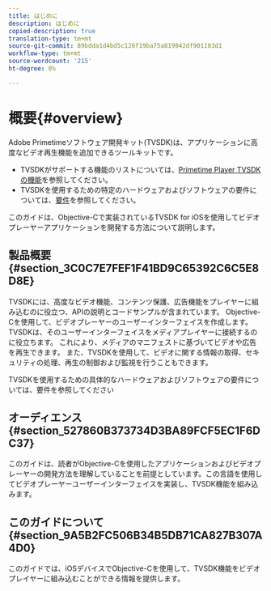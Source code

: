 ```yaml
---
title: はじめに
description: はじめに
copied-description: true
translation-type: tm+mt
source-git-commit: 89bdda1d4bd5c126f19ba75a819942df901183d1
workflow-type: tm+mt
source-wordcount: '215'
ht-degree: 0%

---
```



# 概要{#overview}

Adobe Primetimeソフトウェア開発キット(TVSDK)は、アプリケーションに高度なビデオ再生機能を追加できるツールキットです。

* TVSDKがサポートする機能のリストについては、[Primetime Player TVSDKの機能](../../ios-3x-introduction/ios-3x-overview/ios-3x-overview-of-the-player.md)を参照してください。
* TVSDKを使用するための特定のハードウェアおよびソフトウェアの要件については、[要件](../../ios-3x-introduction/ios-3x-requirements.md)を参照してください。

このガイドは、Objective-Cで実装されているTVSDK for iOSを使用してビデオプレーヤーアプリケーションを開発する方法について説明します。

## 製品概要{#section_3C0C7E7FEF1F41BD9C65392C6C5E8D8E}

TVSDKには、高度なビデオ機能、コンテンツ保護、広告機能をプレイヤーに組み込むのに役立つ、APIの説明とコードサンプルが含まれています。 Objective-Cを使用して、ビデオプレーヤーのユーザーインターフェイスを作成します。 TVSDKは、そのユーザーインターフェイスをメディアプレイヤーに接続するのに役立ちます。 これにより、メディアのマニフェストに基づいてビデオや広告を再生できます。 また、TVSDKを使用して、ビデオに関する情報の取得、セキュリティの処理、再生の制御および監視を行うこともできます。

TVSDKを使用するための具体的なハードウェアおよびソフトウェアの要件については、要件を参照してください

## オーディエンス{#section_527860B373734D3BA89FCF5EC1F6DC37}

このガイドは、読者がObjective-Cを使用したアプリケーションおよびビデオプレーヤーの開発方法を理解していることを前提としています。この言語を使用してビデオプレーヤーユーザーインターフェイスを実装し、TVSDK機能を組み込みます。

## このガイドについて{#section_9A5B2FC506B34B5DB71CA827B307A4D0}

このガイドでは、iOSデバイスでObjective-Cを使用して、TVSDK機能をビデオプレイヤーに組み込むことができる情報を提供します。